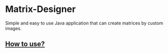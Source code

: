 # Matrix-Designer
Simple and easy to use Java application that can create matrices by custom images.

## [How to use?](https://youtu.be/IgPATuG_kwU)
